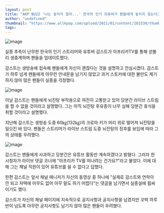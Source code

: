 ```yaml
---
layout: post
title: "AKP BUZZ '나는 놓치지 않아...' 한국의 인기 유튜버가 팬들에게 놓치지 않는다고 설명하기 위해 급히 라이브를 한다."
author: "undefined"
thumbnail: "https://www.allkpop.com/upload/2021/01/content/281530/thumb/1611865800-image.png"
tags: 
---
```



![image](https://www.allkpop.com/upload/2021/01/content/281530/1611865800-image.png)

실종 추측이 난무한 한국의 인기 스트리머와 유튜버 감스트가 아프리카TV를 통해 섣불리 생중계하며 팬들을 업데이트했다.

감스트는 생방송에 접속해 팬들에게 자신이 괜찮다는 것을 설명하고 안심시켰다. 감스트가 하루 넘게 팬들에게 아무런 안내문을 남기지 않았고 과거 스토커에 대한 불만도 제기하지 않아 많은 팬들이 실종을 걱정했다.

![image](https://www.allkpop.com/upload/2021/01/content/281551/1611867065-image.png)

이날 감스트는 팬들에게 뇌진탕 부작용으로 여전히 고통받고 있어 당분간 라이브 스트림을 할 수 없을 것이라고 설명했다. 그는 아직 뇌진탕 후유증이 너무 심해 당분간 휴식을 취할 것이라고 설명했다.

지난해 감스트는 생방송 도중 60㎏(132㎏)의 크로마 키가 머리 위로 떨어져 뇌진탕을 일으킨 바 있다. 팬들은 스트리머가 라이브 스트림 도중 뇌진탕의 징후를 보임에 따라 그의 상태를 우려했다.

![image](https://www.allkpop.com/upload/2021/01/content/281550/1611867043-image.png)

감스트는 팬들에게 사과하고 당분간은 유튜브 활동만 계속하겠다고 밝혔다. 그러자 한 시청자가 라이브 댓글 코너에 "아프리카 TV를 떠나려는 건가요?"라고 물었다. 이에 대해 그는 채널 직원이 있어 유튜브를 쉴 수 없다고 답했다.

한편 감스트는 앞서 채널 매니저가 자신의 동영상 중 하나에 "실제로 감스트와 연락이 안 되고 자택에 아무도 없어 아무 말도 하기 어렵다"는 댓글을 남기면서 실종설에 휩싸이기도 했다.

감스트가 자신의 채널 페이지에 지속적으로 공지사항과 공지사항을 남겼지만 꼬박 하루 반이 넘도록 아무런 공지사항도 남기지 않아 많은 팬들이 우려했다.